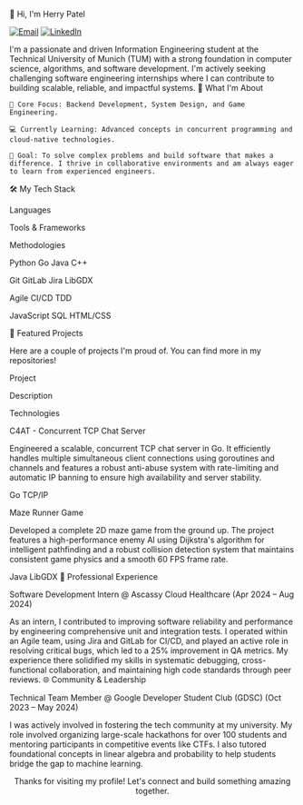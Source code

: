 👋 Hi, I'm Herry Patel

<p align="left">
<a href="mailto:herry.patel@tum.de"><img src="https://www.google.com/search?q=https://img.shields.io/badge/Email-herry.patel%40tum.de-blue%3Fstyle%3Dfor-the-badge%26logo%3Dgmail" alt="Email"/></a>
<a href="https://www.google.com/search?q=https://www.linkedin.com/in/herrypatel/" target="_blank"><img src="https://www.google.com/search?q=https://img.shields.io/badge/LinkedIn-Herry%2520Patel-blue%3Fstyle%3Dfor-the-badge%26logo%3Dlinkedin" alt="LinkedIn"/></a>
</p>

I'm a passionate and driven Information Engineering student at the Technical University of Munich (TUM) with a strong foundation in computer science, algorithms, and software development. I'm actively seeking challenging software engineering internships where I can contribute to building scalable, reliable, and impactful systems.
🚀 What I'm About

    🧠 Core Focus: Backend Development, System Design, and Game Engineering.

    💻 Currently Learning: Advanced concepts in concurrent programming and cloud-native technologies.

    🌱 Goal: To solve complex problems and build software that makes a difference. I thrive in collaborative environments and am always eager to learn from experienced engineers.

🛠️ My Tech Stack

Languages
	

Tools & Frameworks
	

Methodologies

Python Go Java C++
	

Git GitLab Jira LibGDX
	

Agile CI/CD TDD

JavaScript SQL HTML/CSS
	


	


🌟 Featured Projects

Here are a couple of projects I'm proud of. You can find more in my repositories!

Project
	

Description
	

Technologies

C4AT - Concurrent TCP Chat Server
	

Engineered a scalable, concurrent TCP chat server in Go. It efficiently handles multiple simultaneous client connections using goroutines and channels and features a robust anti-abuse system with rate-limiting and automatic IP banning to ensure high availability and server stability.
	

Go TCP/IP

Maze Runner Game
	

Developed a complete 2D maze game from the ground up. The project features a high-performance enemy AI using Dijkstra's algorithm for intelligent pathfinding and a robust collision detection system that maintains consistent game physics and a smooth 60 FPS frame rate.
	

Java LibGDX
💼 Professional Experience

Software Development Intern @ Ascassy Cloud Healthcare (Apr 2024 – Aug 2024)

As an intern, I contributed to improving software reliability and performance by engineering comprehensive unit and integration tests. I operated within an Agile team, using Jira and GitLab for CI/CD, and played an active role in resolving critical bugs, which led to a 25% improvement in QA metrics. My experience there solidified my skills in systematic debugging, cross-functional collaboration, and maintaining high code standards through peer reviews.
🌐 Community & Leadership

Technical Team Member @ Google Developer Student Club (GDSC) (Oct 2023 – May 2024)

I was actively involved in fostering the tech community at my university. My role involved organizing large-scale hackathons for over 100 students and mentoring participants in competitive events like CTFs. I also tutored foundational concepts in linear algebra and probability to help students bridge the gap to machine learning.

<p align="center">
Thanks for visiting my profile! Let's connect and build something amazing together.
</p>
